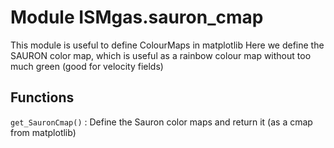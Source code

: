 Module ISMgas.sauron_cmap
=========================
This module is useful to define ColourMaps in matplotlib
Here we define the SAURON color map, which is useful
as a rainbow colour map without too much green
(good for velocity fields)

Functions
---------

`get_SauronCmap()`
:   Define the Sauron color maps and return it 
    (as a cmap from matplotlib)